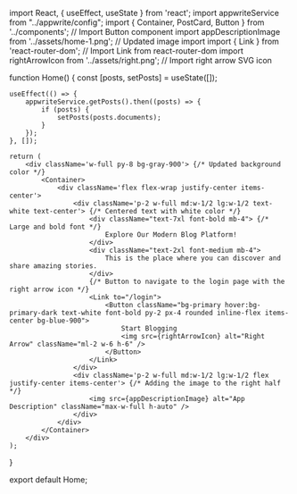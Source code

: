 import React, { useEffect, useState } from 'react';
import appwriteService from "../appwrite/config";
import { Container, PostCard, Button } from '../components'; // Import Button component
import appDescriptionImage from '../assets/home-1.png'; // Updated image import
import { Link } from 'react-router-dom'; // Import Link from react-router-dom
import rightArrowIcon from '../assets/right.png'; // Import right arrow SVG icon

function Home() {
    const [posts, setPosts] = useState([]);

    useEffect(() => {
        appwriteService.getPosts().then((posts) => {
            if (posts) {
                setPosts(posts.documents);
            }
        });
    }, []);

    return (
        <div className='w-full py-8 bg-gray-900'> {/* Updated background color */}
            <Container>
                <div className='flex flex-wrap justify-center items-center'>
                    <div className='p-2 w-full md:w-1/2 lg:w-1/2 text-white text-center'> {/* Centered text with white color */}
                        <div className="text-7xl font-bold mb-4"> {/* Large and bold font */}
                            Explore Our Modern Blog Platform!
                        </div>
                        <div className="text-2xl font-medium mb-4">
                            This is the place where you can discover and share amazing stories.
                        </div>
                        {/* Button to navigate to the login page with the right arrow icon */}
                        <Link to="/login">
                            <Button className="bg-primary hover:bg-primary-dark text-white font-bold py-2 px-4 rounded inline-flex items-center bg-blue-900">
                                Start Blogging
                                <img src={rightArrowIcon} alt="Right Arrow" className="ml-2 w-6 h-6" />
                            </Button>
                        </Link>
                    </div>
                    <div className='p-2 w-full md:w-1/2 lg:w-1/2 flex justify-center items-center'> {/* Adding the image to the right half */}
                        <img src={appDescriptionImage} alt="App Description" className="max-w-full h-auto" />
                    </div>
                </div>
            </Container>
        </div>
    );
}

export default Home;
